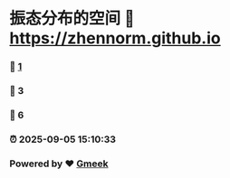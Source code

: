 # 振态分布的空间 :link: https://zhennorm.github.io 
### :page_facing_up: [1](https://zhennorm.github.io/tag.html) 
### :speech_balloon: 3 
### :hibiscus: 6 
### :alarm_clock: 2025-09-05 15:10:33 
### Powered by :heart: [Gmeek](https://github.com/Meekdai/Gmeek)
